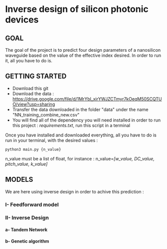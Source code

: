 # Inverse design of silicon photonic devices

## GOAL 

The goal of the project is to predict four design parameters of a nanosilicon waveguide based on the value of the effective index desired. 
In order to run it, all you have to do is.

## GETTING STARTED

- Download this git
- Download the data : https://drive.google.com/file/d/1MrYbl_xirYWJZCTmyr7kOeqM50SCQTUO/view?usp=sharing
- Transfer the data downloaded in the folder "data" under the name "NN_training_combine_new.csv"
- You will find all of the dependency you will need installed in order to run this project : *requirements.txt*, run this script in a terminal

Once you have installed and downloaded everything, all you have to do is run in your terminal, with the desired values :
```
python3 main.py {n_value}
```
n_value must be a list of float, for instance : n_value=*[w_value, DC_value, pitch_value, k_value]*

## MODELS
We are here using inverse design in order to achive this prediction : 

### I- Feedforward model

### II- Inverse Design 
####    a- Tandem Network
####    b- Genetic algorithm


